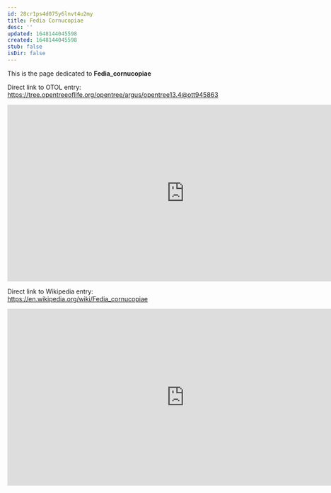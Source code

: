 ```yaml
---
id: 28cr1ps4d075y6lnvt4u2my
title: Fedia Cornucopiae
desc: ''
updated: 1648144045598
created: 1648144045598
stub: false
isDir: false
---
```

This is the page dedicated to **Fedia_cornucopiae**


Direct link to OTOL entry: https://tree.opentreeoflife.org/opentree/argus/opentree13.4@ott945863



<html>
    <body>
    <iframe src="https://tree.opentreeoflife.org/opentree/argus/opentree13.4@ott945863"
    width="800" height="400" frameborder="0" allowfullscreen> </iframe>
    </body>
</html>
    


Direct link to Wikipedia entry: https://en.wikipedia.org/wiki/Fedia_cornucopiae



<html>
    <body>
    <iframe src="https://en.wikipedia.org/wiki/Fedia_cornucopiae"
    width="800" height="400" frameborder="0" allowfullscreen> </iframe>
    </body>
</html>
    
